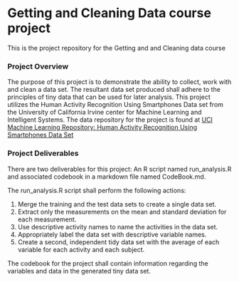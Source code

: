 # Getting and Cleaning Data course project

This is the project repository for the Getting and and Cleaning data course

### Project Overview
The purpose of this project is to demonstrate the ability to collect, work with and clean a data set. The resultant data set produced shall adhere to the principles of tiny data that can be used for later analysis.
This project utilizes the Human Activity Recognition Using Smartphones Data set from the University of California Irvine center for Machine Learning and Intelligent Systems.
The data repository for the project is found at 
 [UCI Machine Learning Repository: Human Activity Recognition Using Smartphones Data Set](http://archive.ics.uci.edu/ml/datasets/Human+Activity+Recognition+Using+Smartphones)

### Project Deliverables
 There are two deliverables for this project: An R script named run_analysis.R and associated codebook in a markdown file named CodeBook.md.

The run_analysis.R script shall perform the following actions:

1. Merge the training and the test data sets to create a single data set.
2. Extract only the measurements on the mean and standard deviation for each measurement.
3. Use descriptive activity names to name the activities in the data set.
4. Appropriately label the data set with descriptive variable names.
5. Create a second, independent tidy data set with the average of each variable for each activity and each subject. 

The codebook for the project shall contain information regarding the variables and data in the generated tiny data set.


